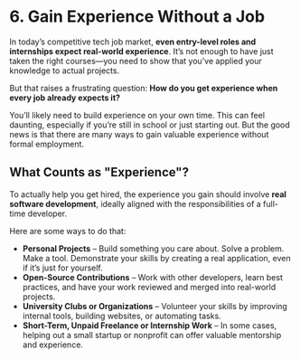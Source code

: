 # 6. Gain Experience Without a Job

In today’s competitive tech job market, **even entry-level roles and internships expect real-world experience**. It’s not enough to have just taken the right courses—you need to show that you’ve applied your knowledge to actual projects.

But that raises a frustrating question:
**How do you get experience when every job already expects it?**

You’ll likely need to build experience on your own time. This can feel daunting, especially if you’re still in school or just starting out. But the good news is that there are many ways to gain valuable experience without formal employment.

## What Counts as "Experience"?

To actually help you get hired, the experience you gain should involve **real software development**, ideally aligned with the responsibilities of a full-time developer.

Here are some ways to do that:

- **Personal Projects** – Build something you care about. Solve a problem. Make a tool. Demonstrate your skills by creating a real application, even if it’s just for yourself.
- **Open-Source Contributions** – Work with other developers, learn best practices, and have your work reviewed and merged into real-world projects.
- **University Clubs or Organizations** – Volunteer your skills by improving internal tools, building websites, or automating tasks.
- **Short-Term, Unpaid Freelance or Internship Work** – In some cases, helping out a small startup or nonprofit can offer valuable mentorship and experience.
